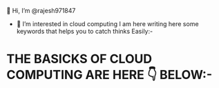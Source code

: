  👋 Hi, I’m @rajesh971847
- 👀 I’m interested in cloud computing I am here writing here some keywords that helps you to catch thinks Easily:-

<h1>THE BASICKS OF CLOUD COMPUTING ARE HERE 👇
BELOW:-<h1/>
